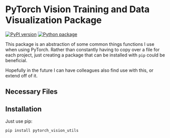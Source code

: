 # PyTorch Vision Training and Data Visualization Package
[![PyPI version](https://badge.fury.io/py/pytorch-vision-utils.svg)](https://badge.fury.io/py/pytorch-vision-utils)
[![Python package](https://github.com/nclgbd/PyTorch-Utilities/actions/workflows/python-package.yml/badge.svg)](https://github.com/nclgbd/PyTorch-Utilities/actions/workflows/python-package.yml)

This package is an abstraction of some common things functions I use when using PyTorch. Rather than constantly having to copy over a file for each project, just creating a package that can be installed with `pip` could be beneficial.

Hopefully in the future I can have colleagues also find use with this, or extend off of it.


## Necessary Files


## Installation
Just use pip:
```bash
pip install pytorch_vision_utils
```
